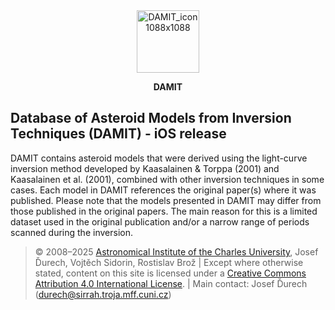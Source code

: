 <div align="center">
  <img width="100" height="100" alt="DAMIT_icon1088x1088" src="https://github.com/user-attachments/assets/6992168f-6687-4db4-81ce-b201d3fe8df8"/>

  <b>DAMIT</b>
</div>

## Database of Asteroid Models from Inversion Techniques (DAMIT) - iOS release

DAMIT contains asteroid models that were derived using the light-curve inversion method developed by Kaasalainen & Torppa (2001) and Kaasalainen et al. (2001), combined with other inversion techniques in some cases. Each model in DAMIT references the original paper(s) where it was published. Please note that the models presented in DAMIT may differ from those published in the original papers. The main reason for this is a limited dataset used in the original publication and/or a narrow range of periods scanned during the inversion.

> © 2008–2025 <a href="https://astro.troja.mff.cuni.cz/">Astronomical Institute of the Charles University</a>, Josef Ďurech, Vojtěch Sidorin, Rostislav Brož | Except where otherwise stated, content on this site is licensed under a <a href="https://creativecommons.org/licenses/by/4.0/">Creative Commons Attribution 4.0 International License</a>. | Main contact: Josef Ďurech (durech@sirrah.troja.mff.cuni.cz)
